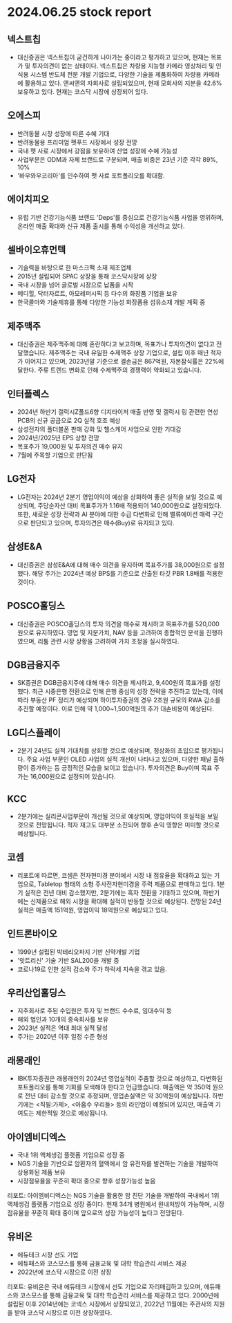 # 2024.06.25 stock report
## 넥스트칩
- 대신증권은 넥스트칩이 굳건하게 나아가는 중이라고 평가하고 있으며, 현재는 목표가 및 투자의견이 없는 상태이다. 넥스트칩은 차량용 지능형 카메라 영상처리 및 인식용 시스템 반도체 전문 개발 기업으로, 다양한 기술을 제품화하여 차량용 카메라에 활용하고 있다. 앤씨앤의 자회사로 설립되었으며, 현재 모회사의 지분을 42.6% 보유하고 있다. 현재는 코스닥 시장에 상장되어 있다.
## 오에스피
- 반려동물 시장 성장에 따른 수혜 기대
- 반려동물용 프리미엄 펫푸드 시장에서 성장 전망
- 국내 펫 사료 시장에서 강점을 보유하여 산업 성장에 수혜 가능성
- 사업부문은 ODM과 자체 브랜드로 구분되며, 매출 비중은 23년 기준 각각 89%, 10%
- '바우와우코리아'를 인수하여 펫 사료 포트폴리오를 확대함.
## 에이치피오
- 유럽 기반 건강기능식품 브랜드 'Deps'를 중심으로 건강기능식품 사업을 영위하며, 온라인 매출 확대와 신규 제품 출시를 통해 수익성을 개선하고 있다.
## 셀바이오휴먼텍
- 기술력을 바탕으로 한 마스크팩 소재 제조업체
- 2015년 설립되어 SPAC 상장을 통해 코스닥시장에 상장
- 국내 시장을 넘어 글로벌 시장으로 납품을 시작
- 메디힐, 닥터자르트, 아모레퍼시픽 등 다수의 화장품 기업을 보유
- 한국콜마와 기술제휴를 통해 다양한 기능성 화장품용 섬유소재 개발 계획 중
## 제주맥주
- 대신증권은 제주맥주에 대해 혼란하다고 보고하며, 목표가나 투자의견이 없다고 전달했습니다. 제주맥주는 국내 유일한 수제맥주 상장 기업으로, 설립 이후 매년 적자가 이어지고 있으며, 2023년말 기준으로 결손금은 867억원, 자본잠식률은 22%에 달한다. 주류 트렌드 변화로 인해 수제맥주의 경쟁력이 약화되고 있습니다.
## 인터플렉스
- 2024년 하반기 갤럭시Z폴드6향 디지타이저 매출 반영 및 갤럭시 링 관련한 연성PCB의 신규 공급으로 2Q 실적 호조 예상
- 삼성전자의 폴더블폰 판매 강화 및 헬스케어 사업으로 인한 기대감
- 2024년/2025년 EPS 상향 전망
- 목표주가 19,000원 및 투자의견 매수 유지
- 7월에 주목할 기업으로 판단됨
## LG전자
- LG전자는 2024년 2분기 영업이익이 예상을 상회하여 좋은 실적을 보일 것으로 예상되며, 주당순자산 대비 목표주가가 1.16배 적용되어 140,000원으로 설정되었다. 또한, 새로운 성장 전략과 AI 분야에 대한 수급 다변화로 인해 밸류에이션 매력 구간으로 판단되고 있으며, 투자의견은 매수(Buy)로 유지되고 있다.
## 삼성E&A
- 대신증권은 삼성E&A에 대해 매수 의견을 유지하며 목표주가를 38,000원으로 설정했다. 해당 주가는 2024년 예상 BPS를 기준으로 산출된 타깃 PBR 1.8배를 적용한 것이다.
## POSCO홀딩스
- 대신증권은 POSCO홀딩스의 투자 의견을 매수로 제시하고 목표주가를 520,000원으로 유지하였다. 영업 및 지분가치, NAV 등을 고려하여 종합적인 분석을 진행하였으며, 리튬 관련 시장 상황을 고려하여 가치 조정을 실시하였다.
## DGB금융지주
- SK증권은 DGB금융지주에 대해 매수 의견을 제시하고, 9,400원의 목표가를 설정했다. 최근 시중은행 전환으로 인해 은행 중심의 성장 전략을 추진하고 있는데, 이에 따라 부동산 PF 정리가 예상되며 하이투자증권의 경우 2조원 규모의 RWA 감소를 추진할 예정이다. 이로 인해 약 1,000~1,500억원의 추가 대손비용이 예상된다.
## LG디스플레이
- 2분기 24년도 실적 기대치를 상회할 것으로 예상되며, 정상화의 초입으로 평가됩니다. 주요 사업 부문인 OLED 사업의 실적 개선이 나타나고 있으며, 다양한 패널 출하량이 증가하는 등 긍정적인 모습을 보이고 있습니다. 투자의견은 Buy이며 목표 주가는 16,000원으로 설정되어 있습니다.
## KCC
- 2분기에는 실리콘사업부문이 개선될 것으로 예상되며, 영업이익이 호실적을 보일 것으로 전망됩니다. 적자 재고도 대부분 소진되어 향후 손익 영향은 미미할 것으로 예상됩니다.
## 코셈
- 리포트에 따르면, 코셈은 전자현미경 분야에서 시장 내 점유율을 확대하고 있는 기업으로, Tabletop 형태의 소형 주사전자현미경을 주력 제품으로 판매하고 있다. 1분기 실적은 전년 대비 감소했지만, 2분기에는 흑자 전환을 기대하고 있으며, 하반기에는 신제품으로 해외 시장을 확대해 실적이 반등할 것으로 예상된다. 전망된 24년 실적은 매출액 151억원, 영업이익 18억원으로 예상되고 있다.
## 인트론바이오
- 1999년 설립된 박테리오파지 기반 신약개발 기업
- '잇트리신' 기술 기반 SAL200을 개발 중
- 코로나19로 인한 실적 감소와 주가 하락세 지속을 겪고 있음.
## 우리산업홀딩스
- 지주회사로 주된 수입원은 투자 및 브랜드 수수료, 임대수익 등
- 해외 법인과 10개의 종속회사를 보유
- 2023년 실적은 역대 최대 실적 달성
- 주가는 2020년 이후 일정 수준 형성
## 래몽래인
- IBK투자증권은 래몽래인의 2024년 영업실적이 주춤할 것으로 예상하고, 다변화된 포트폴리오를 통해 기회를 모색해야 한다고 언급했습니다. 매출액은 약 350억 원으로 전년 대비 감소할 것으로 추정되며, 영업손실액은 약 30억원이 예상됩니다. 하반기에는 <직필:가제>, <아홉수 우리들> 등의 라인업이 예정되어 있지만, 매출액 기여도는 제한적일 것으로 예상됩니다.
## 아이엠비디엑스
- 국내 1위 액체생검 플랫폼 기업으로 성장 중
- NGS 기술을 기반으로 암환자의 혈액에서 암 유전자를 발견하는 기술을 개발하여 상용화된 제품 보유
- 시장점유율을 꾸준히 확대 중으로 향후 성장가능성 높음

리포트: 아이엠비디엑스는 NGS 기술을 활용한 암 진단 기술을 개발하여 국내에서 1위 액체생검 플랫폼 기업으로 성장 중이다. 현재 34개 병원에서 원내처방이 가능하며, 시장점유율을 꾸준히 확대 중이며 앞으로의 성장 가능성이 높다고 전망된다.
## 유비온
- 에듀테크 시장 선도 기업
- 에듀패스와 코스모스를 통해 금융교육 및 대학 학습관리 서비스 제공
- 2022년에 코스닥 시장으로 이전 상장

리포트:
유비온은 국내 에듀테크 시장에서 선도 기업으로 자리매김하고 있으며, 에듀패스와 코스모스를 통해 금융교육 및 대학 학습관리 서비스를 제공하고 있다. 2000년에 설립된 이후 2014년에는 코넥스 시장에서 상장되었고, 2022년 11월에는 주관사의 지원을 받아 코스닥 시장으로 이전 상장하였다.